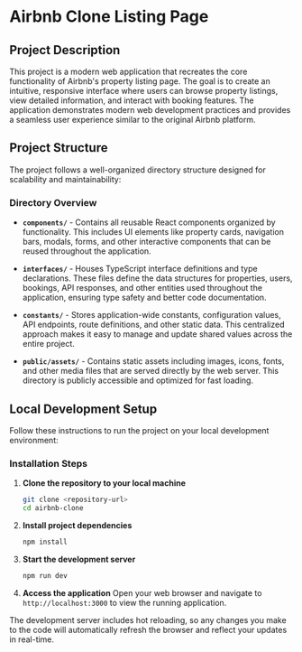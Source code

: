 # Airbnb Clone Listing Page

## Project Description

This project is a modern web application that recreates the core functionality of Airbnb's property listing page. The goal is to create an intuitive, responsive interface where users can browse property listings, view detailed information, and interact with booking features. The application demonstrates modern web development practices and provides a seamless user experience similar to the original Airbnb platform.

## Project Structure

The project follows a well-organized directory structure designed for scalability and maintainability:

### Directory Overview

- **`components/`** - Contains all reusable React components organized by functionality. This includes UI elements like property cards, navigation bars, modals, forms, and other interactive components that can be reused throughout the application.

- **`interfaces/`** - Houses TypeScript interface definitions and type declarations. These files define the data structures for properties, users, bookings, API responses, and other entities used throughout the application, ensuring type safety and better code documentation.

- **`constants/`** - Stores application-wide constants, configuration values, API endpoints, route definitions, and other static data. This centralized approach makes it easy to manage and update shared values across the entire project.

- **`public/assets/`** - Contains static assets including images, icons, fonts, and other media files that are served directly by the web server. This directory is publicly accessible and optimized for fast loading.

## Local Development Setup

Follow these instructions to run the project on your local development environment:

### Installation Steps

1. **Clone the repository to your local machine**
   ```bash
   git clone <repository-url>
   cd airbnb-clone
   ```

2. **Install project dependencies**
   ```bash
   npm install
   ```

3. **Start the development server**
   ```bash
   npm run dev
   ```

4. **Access the application**
   Open your web browser and navigate to `http://localhost:3000` to view the running application.

The development server includes hot reloading, so any changes you make to the code will automatically refresh the browser and reflect your updates in real-time.

